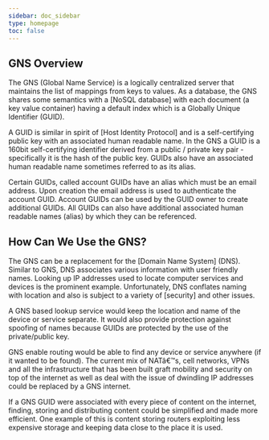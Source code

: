 ```yaml
---
sidebar: doc_sidebar
type: homepage
toc: false
---
```


## GNS Overview

The GNS (Global Name Service) is a logically centralized server that maintains the list of mappings from keys to values. As a database, the GNS shares some semantics with a [NoSQL database] with each document (a key value container) having a default index which is a Globally Unique Identifier (GUID).

A GUID is similar in spirit of [Host Identity Protocol] and is a self-certifying public key with an associated human readable name. In the GNS a GUID is a 160bit self-certifying identifier derived from a public / private key pair - specifically it is the hash of the public key. GUIDs also have an associated human readable name sometimes referred to as its alias.

Certain GUIDs, called account GUIDs have an alias which must be an email address. Upon creation the email address is used to authenticate the account GUID. Account GUIDs can be used by the GUID owner to create additional GUIDs. All GUIDs can also have additional associated human readable names (alias) by which they can be referenced.

## How Can We Use the GNS?

The GNS can be a replacement for the [Domain Name System] (DNS). Similar to GNS, DNS associates various information with user friendly names. Looking up IP addresses used to locate computer services and devices is the prominent example. Unfortunately, DNS conflates naming with location and also is subject to a variety of [security] and other issues.

A GNS based lookup service would keep the location and name of the device or service separate. It would also provide protection against spoofing of names because GUIDs are protected by the use of the private/public key.

GNS enable routing would be able to find any device or service anywhere (if it wanted to be found). The current mix of NATâ€™s, cell networks, VPNs and all the infrastructure that has been built graft mobility and security on top of the internet as well as deal with the issue of dwindling IP addresses could be replaced by a GNS internet.

If a GNS GUID were associated with every piece of content on the internet, finding, storing and distributing content could be simplified and made more efficient. One example of this is content storing routers exploiting less expensive storage and keeping data close to the place it is used.
